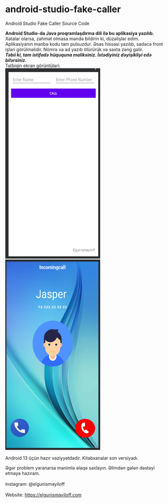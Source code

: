 # android-studio-fake-caller
Android Studio Fake Caller Source Code

<b>Android Studio-da Java proqramlaşdırma dili ilə bu aplikasiya yazılıb.</b><br>
Xətalar olarsa, zəhmət olmasa məndə bildirin ki, düzəlişlər edim.
Aplikasiyanın mənbə kodu tam pulsuzdur. Əsas hissəsi yazılıb, sadəcə front işləri görülməlidir.
Nömrə və ad yazıb ötürürük və saxta zəng gəlir.<br>
<b><i>Təbii ki, tam istifadə hüququna maliksiniz. İstədiyiniz dəyişikliyi edə bilərsiniz.</i></b><br>
Tətbiqin ekran görüntüləri:<br>
<img src="screenshots/s1.png" width="300" height="600" alt="Fake Caller Source Code"/>
<img src="screenshots/s2.png" width="300" height="600" alt="Fake Caller Source Code"/>

Android 13 üçün hazır vəziyyətdədir. Kitabxanalar son versiyadı.<br>

Əgər problem yaranarsa mənimlə əlaqə saxlayın. Əlimdən gələn dəstəyi etməyə hazıram.<br><br>
Instagram: @elgunismayiloff<br><br>
Website: https://elgunismayiloff.com<br>
